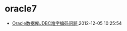 # oracle7
* [Oracle数据库JDBC难字编码问题](/2012/2012-12-05-oracle-jdbc-special-char-encode),2012-12-05 10:25:54
